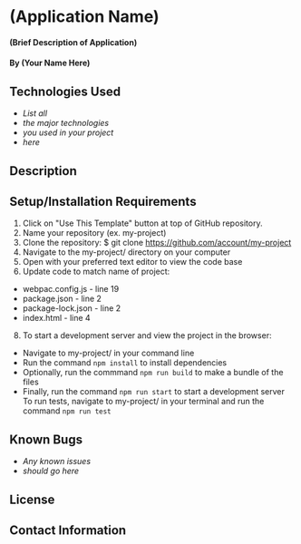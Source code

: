 # (Application Name)

#### (Brief Description of Application)

#### By (Your Name Here)

## Technologies Used

* _List all_
* _the major technologies_
* _you used in your project_
* _here_

## Description

## Setup/Installation Requirements

1. Click on "Use This Template" button at top of GitHub repository. 
2. Name your repository (ex. my-project)
3. Clone the repository: $ git clone https://github.com/account/my-project
4. Navigate to the my-project/ directory on your computer
5. Open with your preferred text editor to view the code base
6. Update code to match name of project:
  * webpac.config.js - line 19
  * package.json - line 2
  * package-lock.json - line 2
  * index.html - line 4
8. To start a development server and view the project in the browser:
  * Navigate to my-project/ in your command line
  * Run the command `npm install` to install dependencies
  * Optionally, run the commmand `npm run build` to make a bundle of the files
  * Finally, run the command `npm run start` to start a development server
To run tests, navigate to my-project/ in your terminal and run the command `npm run test`

## Known Bugs

* _Any known issues_
* _should go here_

## License

## Contact Information
